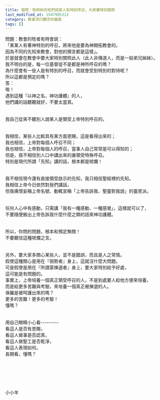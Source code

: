 ```yaml
---
title: 發問：牧師與先知們說某人有特別呼召，大家要特別關照
last_modified_at: 1547985313
category: 教會流行觀念的偏差
tags: []
---
```


<p>問題：教會的牧者有時會說：<br/>「某某人有著神特別的呼召，將來他是要為神開拓教會的。<br/>因為不同的先知來教會，對他的預言都是這樣」。<br/>於是就會在教會中要大家特別關照此人（此人非傳道人，而是一般弟兄姊妹）。<br/> 我不明白的是，每一位基督徒不是都是神所呼召的嗎？<br/>為什麼會有一些人是有特別的呼召，而就會受到特別的對待呢？ <br/>所以這都是預定的嗎？<br/><!--more-->答：<br/>唉！<br/>遇到這種『以神之名，神功護體』的人，<br/>他們講的話聽聽就好，不要太當真。<br/> <br/><br/>我自己從來不聽別人說某人是領受上帝特別呼召的。<br/> <br/><br/>我相信，某些人比較具有某方面恩賜，這是看得出來的；<br/>我也相信，上帝對每個人呼召不同；<br/>我也相信，上帝對每個人的呼召，當事人自己常常是可以得知的；<br/>但是，我不相信別人口中講出來的誰領受特殊呼召。<br/>特別是現代所謂「先知」講的話，根本都是唬爛！<br/> <br/><br/>我不相信現今還有直接領受啟示的先知，我只相信聖經裡的先知。<br/>我相信上帝今日依然對我們講話，<br/>但我痛恨妄稱上帝名號、動輒宣稱「上帝告訴我、聖靈對我說」的靈恩派。<br/><br/><br/>任何人心中有感動，只需講「我有一種感動、一種感覺」，這樣就可以了，<br/>不要隨便搬出上帝告訴我什麼什麼之類的話來神功護體。<br/> <br/><br/>所以，你問的問題，根本和預定無關！<br/>不要聽信這種唬爛之言。<br/> <br/><br/>另外，要大家多關心某些人，並不是錯誤，而且是人之常情。<br/>假使這種關心是用在『弱勢者』身上，這就沒什麼大問題。<br/>可是假使是用在『所謂蒙揀選者』身上，要大家特別給予好處，<br/>這可能是有問題的。<br/>事實上，上帝培養一個真正領受呼召的人，不是到處要人給他方便來培養，<br/>而是給更多苦難與考驗，來培養一個真正被揀選的人。<br/>保羅是被呵護出來的嗎？<br/>更多的苦難！更多的考驗！<br/>懂嗎？<br/><br/><br/>用自己眼睛小心看---------<br/>看這人是否有恩賜，<br/>看這人做事是否認真，<br/>看這人做聖工是否乾淨，<br/>看這人表現如何。<br/>長期看，懂嗎？<br/> <br/> <br/><br/><br/><br/><br/>小小羊<br/><br/><br/><br/><br/><br/>
</p>